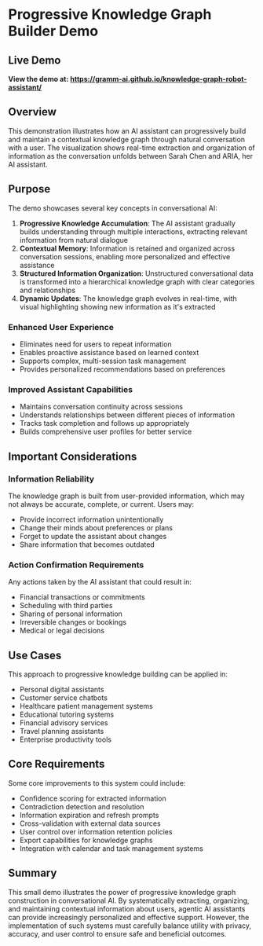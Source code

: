 # Progressive Knowledge Graph Builder Demo

## Live Demo

**View the demo at: https://gramm-ai.github.io/knowledge-graph-robot-assistant/**

## Overview

This demonstration illustrates how an AI assistant can progressively build and maintain a contextual knowledge graph through natural conversation with a user. The visualization shows real-time extraction and organization of information as the conversation unfolds between Sarah Chen and ARIA, her AI assistant.

## Purpose

The demo showcases several key concepts in conversational AI:

1. **Progressive Knowledge Accumulation**: The AI assistant gradually builds understanding through multiple interactions, extracting relevant information from natural dialogue
2. **Contextual Memory**: Information is retained and organized across conversation sessions, enabling more personalized and effective assistance
3. **Structured Information Organization**: Unstructured conversational data is transformed into a hierarchical knowledge graph with clear categories and relationships
4. **Dynamic Updates**: The knowledge graph evolves in real-time, with visual highlighting showing new information as it's extracted

### Enhanced User Experience
- Eliminates need for users to repeat information
- Enables proactive assistance based on learned context
- Supports complex, multi-session task management
- Provides personalized recommendations based on preferences

### Improved Assistant Capabilities
- Maintains conversation continuity across sessions
- Understands relationships between different pieces of information
- Tracks task completion and follows up appropriately
- Builds comprehensive user profiles for better service

## Important Considerations

### Information Reliability
The knowledge graph is built from user-provided information, which may not always be accurate, complete, or current. Users may:
- Provide incorrect information unintentionally
- Change their minds about preferences or plans
- Forget to update the assistant about changes
- Share information that becomes outdated

### Action Confirmation Requirements
Any actions taken by the AI assistant that could result in:
- Financial transactions or commitments
- Scheduling with third parties
- Sharing of personal information
- Irreversible changes or bookings
- Medical or legal decisions


## Use Cases

This approach to progressive knowledge building can be applied in:
- Personal digital assistants
- Customer service chatbots
- Healthcare patient management systems
- Educational tutoring systems
- Financial advisory services
- Travel planning assistants
- Enterprise productivity tools

## Core Requirements

Some core improvements to this system could include:
- Confidence scoring for extracted information
- Contradiction detection and resolution
- Information expiration and refresh prompts
- Cross-validation with external data sources
- User control over information retention policies
- Export capabilities for knowledge graphs
- Integration with calendar and task management systems

## Summary

This small demo illustrates the power of progressive knowledge graph construction in conversational AI. By systematically extracting, organizing, and maintaining contextual information about users, agentic AI assistants can provide increasingly personalized and effective support. However, the implementation of such systems must carefully balance utility with privacy, accuracy, and user control to ensure safe and beneficial outcomes.
